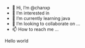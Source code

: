 - 👋 Hi, I’m @chanxp
- 👀 I’m interested in 
- 🌱 I’m currently learning java
- 💞️ I’m looking to collaborate on ...
- 📫 How to reach me ...

<!---
chanxp/chanxp is a ✨ special ✨ repository because its `README.md` (this file) appears on your GitHub profile.
You can click the Preview link to take a look at your changes.
--->
Hello world
